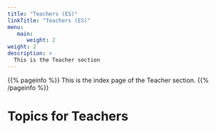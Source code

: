 ```yaml
---
title: "Teachers (ES)"
linkTitle: "Teachers (ES)"
menu:
   main:
      weight: 2
weight: 2
description: >
  This is the Teacher section
---
```


{{% pageinfo %}}
This is the index page of the Teacher section.
{{% /pageinfo %}}


# Topics for Teachers